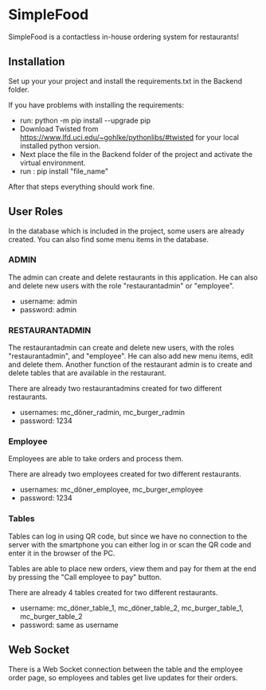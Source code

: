 # SimpleFood

SimpleFood is a contactless in-house ordering system for restaurants!

## Installation

Set up your your project and install the requirements.txt in the Backend folder.

If you have problems with installing the requirements:

- run: python -m pip install --upgrade pip
- Download Twisted from https://www.lfd.uci.edu/~gohlke/pythonlibs/#twisted for your local installed python version.
- Next place the file in the Backend folder of the project and activate the virtual environment.
- run : pip install "file_name"

After that steps everything should work fine.

## User Roles

In the database which is included in the project, some users are already created.
You can also find some menu items in the database.

### ADMIN

The admin can create and delete restaurants in this application. He can also and delete new users with the role "restaurantadmin" or "employee".

- username: admin
- password: admin

### RESTAURANTADMIN

The restaurantadmin can create and delete new users, with the roles "restaurantadmin", and "employee". He can also add new menu items, edit and delete them. Another function of the restaurant admin is to create and delete tables that are available in the restaurant.

There are already two restaurantadmins created for two different restaurants.

- usernames: mc_döner_radmin, mc_burger_radmin
- password: 1234

### Employee

Employees are able to take orders and process them.

There are already two employees created for two different restaurants.

- usernames: mc_döner_employee, mc_burger_employee
- password: 1234

### Tables

Tables can log in using QR code, but since we have no connection to the server with the smartphone you can either log in or scan the QR code and enter it in the browser of the PC.

Tables are able to place new orders, view them and pay for them at the end by pressing the "Call employee to pay" button.

There are already 4 tables created for two different restaurants.

- username: mc_döner_table_1, mc_döner_table_2, mc_burger_table_1, mc_burger_table_2
- password: same as username

## Web Socket

There is a Web Socket connection between the table and the employee order page, so employees and tables get live updates for their orders.

